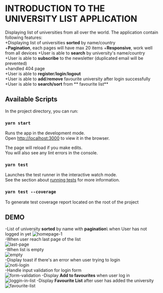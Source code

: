 # INTRODUCTION TO THE UNIVERSITY LIST APPLICATION

Displaying list of universities from all over the world. The application contain following features:\
+Displaying list of universities **sorted** by name/country\
+**Pagination**, each pages will have max 20 items
+**Responsive**, work well from all devices
+User is able to **search** by university's name/country\
+User is able to **subscribe** to the newsletter (duplicated email will be prevented)\
+handled 404 page\
+User is able to **register**/**login**/**logout**\
+User is able to **add**/**remove** favourite university after login successfully
+User is able to **search/sort** from ** favourite list**

## Available Scripts

In the project directory, you can run:

### `yarn start`

Runs the app in the development mode.\
Open [http://localhost:3000](http://localhost:3000) to view it in the browser.

The page will reload if you make edits.\
You will also see any lint errors in the console.

### `yarn test`

Launches the test runner in the interactive watch mode.\
See the section about [running tests](https://facebook.github.io/create-react-app/docs/running-tests) for more information.

### `yarn test --coverage`

To generate test coverage report located on the root of the project
## DEMO
-List of university **sorted** by name with **pagination**\ when User has not logged in yet
![homepage-1](https://user-images.githubusercontent.com/13579633/138173520-24366fbc-75ee-4824-82fc-7a2cf5348ee1.PNG)\
-When user reach last page of the list\
![last-page](https://user-images.githubusercontent.com/13579633/138173721-2b1a266a-b43c-4e87-b26d-154587c4d812.PNG)\
-When list is empty\
![empty](https://user-images.githubusercontent.com/13579633/138174077-49c579a6-f7cd-44ab-aabd-1406be0fa944.PNG)\
-Display toast if there's an error when user trying to login\
![noti-login](https://user-images.githubusercontent.com/13579633/138174178-a71c118c-0d9e-42d0-b792-566376d2b387.PNG)\
-Handle input validation for login form\
![form-validation](https://user-images.githubusercontent.com/13579633/138174440-78c3939f-2b22-450d-b8b2-3322285aa3ce.PNG)
-Display **Add to favourites** when user log in
![loggin-in-list](https://user-images.githubusercontent.com/13579633/138207688-ed987902-fe8f-4fbf-89d8-c846cc83c223.PNG)
-Display **Favourite List** after user has added the university
![favourite-list](https://user-images.githubusercontent.com/13579633/138207774-5696963a-4fa7-468f-bd24-ceb8dc03fe33.PNG)
